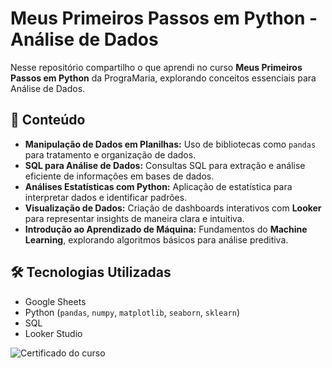 # Meus Primeiros Passos em Python - Análise de Dados

Nesse repositório compartilho o que aprendi no curso **Meus Primeiros Passos em Python** da PrograMaria, explorando conceitos essenciais para Análise de Dados. 

## 📌 Conteúdo

- **Manipulação de Dados em Planilhas:** Uso de bibliotecas como `pandas` para tratamento e organização de dados.
- **SQL para Análise de Dados:** Consultas SQL para extração e análise eficiente de informações em bases de dados.
- **Análises Estatísticas com Python:** Aplicação de estatística para interpretar dados e identificar padrões.
- **Visualização de Dados:** Criação de dashboards interativos com **Looker** para representar insights de maneira clara e intuitiva.
- **Introdução ao Aprendizado de Máquina:** Fundamentos do **Machine Learning**, explorando algoritmos básicos para análise preditiva.

## 🛠 Tecnologias Utilizadas

- Google Sheets
- Python (`pandas`, `numpy`, `matplotlib`, `seaborn`, `sklearn`)
- SQL
- Looker Studio

![Certificado do curso](https://github.com/user-attachments/assets/c5caf3e1-a895-4e24-92b8-aeb0c1e4eee6)
